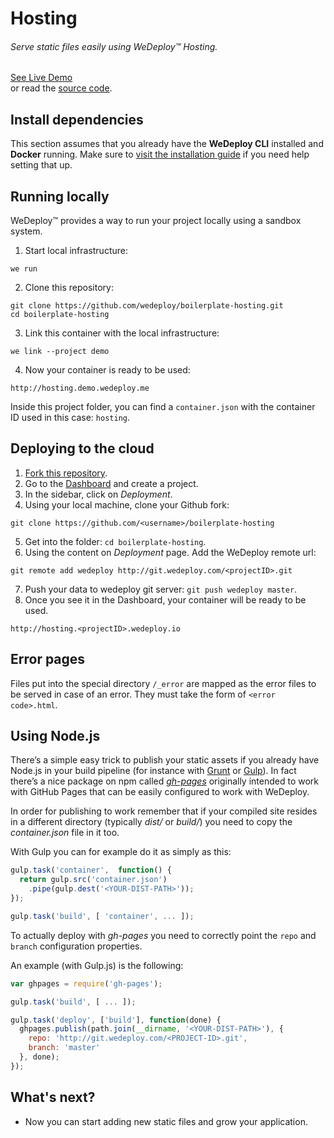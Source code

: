 # Hosting

###### Serve static files easily using *WeDeploy™ Hosting*.

<div class="guide-btn-cta">
  <a class="btn btn-accent btn-sm" href="http://boilerplate-hosting.wedeploy.io" target="_blank">
    <span class="icon-16-external"></span>See Live Demo
  </a>
</div>

<div class="guide-aux-cta">
  or read the <a href="https://github.com/wedeploy/boilerplate-hosting" target="_blank">source code</a>.
</div>

<!-- <article id="install-dependencies"> -->

## Install dependencies

This section assumes that you already have the **WeDeploy CLI** installed and **Docker** running. Make sure to [visit the installation guide](/docs/intro/using-the-command-line.html) if you need help setting that up.

<!-- </article> -->

<!-- <article id="running-locally"> -->

## Running locally

WeDeploy™ provides a way to run your project locally using a sandbox system.

1. Start local infrastructure:

  ```text
we run
  ```

2. Clone this repository:

  ```text
git clone https://github.com/wedeploy/boilerplate-hosting.git
cd boilerplate-hosting
  ```

3. Link this container with the local infrastructure:

  ```text
we link --project demo
  ```

4. Now your container is ready to be used:

  ```text
http://hosting.demo.wedeploy.me
  ```

Inside this project folder, you can find a `container.json` with the container ID used in this case: `hosting`.

<!-- </article> -->

<!-- <article id="deploying-to-the-cloud"> -->

## Deploying to the cloud

1. [Fork this repository](https://github.com/wedeploy/boilerplate-hosting/fork).
2. Go to the [Dashboard](http://dashboard.wedeploy.com) and create a project.
3. In the sidebar, click on *Deployment*.
4. Using your local machine, clone your Github fork:
  ```text
git clone https://github.com/<username>/boilerplate-hosting
  ```
5. Get into the folder: `cd boilerplate-hosting`.
6. Using the content on *Deployment* page. Add the WeDeploy remote url:
  ```text
git remote add wedeploy http://git.wedeploy.com/<projectID>.git
  ```
7. Push your data to wedeploy git server: `git push wedeploy master`.
8. Once you see it in the Dashboard, your container will be ready to be used.

  ```text
http://hosting.<projectID>.wedeploy.io
  ```

<!-- </article> -->

<!-- <article id="error-pages"> -->

## Error pages

Files put into the special directory `/_error` are mapped as the error files to be served in case of an error. They must take the form of `<error code>.html`.

<!-- </article> -->

<!-- <article id="using-node-js"> -->

## Using Node.js

There’s a simple easy trick to publish your static assets if you already have Node.js in your build pipeline (for instance with [Grunt](http://gruntjs.com/) or [Gulp](http://gulpjs.com/)). In fact there’s a nice package on npm called [*gh-pages*](https://www.npmjs.com/package/gh-pages) originally intended to work with GitHub Pages that can be easily configured to work with WeDeploy.

In order for publishing to work remember that if your compiled site resides in a different directory (typically *dist/* or *build/*) you need to copy the *container.json* file in it too.

With Gulp you can for example do it as simply as this:

```js
gulp.task('container',  function() {
  return gulp.src('container.json')
    .pipe(gulp.dest('<YOUR-DIST-PATH>'));
});

gulp.task('build', [ 'container', ... ]);
```

To actually deploy with *gh-pages* you need to correctly point the `repo` and `branch` configuration properties.

An example (with Gulp.js) is the following:

```js
var ghpages = require('gh-pages');

gulp.task('build', [ ... ]);

gulp.task('deploy', ['build'], function(done) {
  ghpages.publish(path.join(__dirname, '<YOUR-DIST-PATH>'), {
    repo: 'http://git.wedeploy.com/<PROJECT-ID>.git',
    branch: 'master'
  }, done);
});
```

<!-- </article> -->


## What's next?

* Now you can start adding new static files and grow your application.

